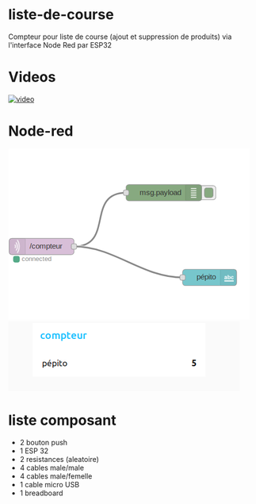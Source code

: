 # liste-de-course

Compteur pour liste de course (ajout et suppression de produits) via l'interface Node Red par ESP32

# Videos

[![video](https://img.youtube.com/vi/N2TuNgUEHdY/0.jpg)](https://www.youtube.com/watch?v=N2TuNgUEHdY)

# Node-red
![shema](compteur.png)
![shema](compteur1.png)

# liste composant

+ 2 bouton push
+ 1 ESP 32
+ 2 resistances (aleatoire)
+ 4 cables male/male
+ 4 cables male/femelle
+ 1 cable micro USB
+ 1 breadboard


